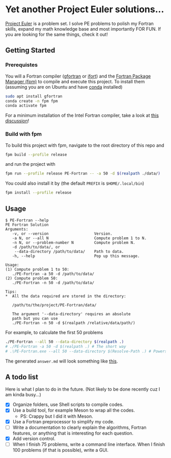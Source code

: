 # Yet another Project Euler solutions...

[Project Euler](https://projecteuler.net/about) is a problem set. I solve PE problems to polish my Fortran skills, expand my math knowledge base and most importantly FOR FUN. If you are looking for the same things, check it out!

## Getting Started

### Prerequistes

You will a Fortran compiler ([gfortran](https://gcc.gnu.org/wiki/GFortran) or [ifort](https://software.intel.com/content/www/us/en/develop/documentation/fortran-compiler-oneapi-dev-guide-and-reference/top.html)) and the [Fortran Package Manager (fpm)](https://github.com/fortran-lang/fpm) to compile and execute this project. To install them (assuming you are on Ubuntu and have [conda](https://docs.conda.io/en/latest/) installed)

```bash
sudo apt install gfortran
conda create -n fpm fpm
conda activate fpm
```

For a minimum installation of the Intel Fortran compiler, take a look at [this discussion](https://fortran-lang.discourse.group/t/intel-releases-oneapi-toolkit-free-fortran-2018/471/35?u=han190)!

### Build with fpm

To build this project with fpm, navigate to the root directory of this repo and

```bash
fpm build --profile release
```

and run the project with

```bash
fpm run --profile release PE-Fortran -- -a 50 -d $(realpath ./data/)
```

You could also install it by (the default `PREFIX` is `$HOME/.local/bin`)

```bash
fpm install --profile release
```

## Usage

```
$ PE-Fortran --help
PE Fortran Solution
Arguments:
   -v, or --version                    Version.
   -a N, or --all N                    Compute problem 1 to N.
   -n N, or --problem-number N         Compute problem N.
   -d /path/to/data/, or 
    --data-directory /path/to/data/    Path to data.
   -h, --help                          Pop up this message.

Usage:
(1) Compute problem 1 to 50:
   ./PE-Fortran -a 50 -d /path/to/data/
(2) Compute problem 50:
   ./PE-Fortran -n 50 -d /path/to/data/

Tips:
*  All the data required are stored in the directory:

   /path/to/the/project/PE-Fortran/data/

   The argument '--data-directory' requires an absolute
   path but you can use
   ./PE-Fortran -n 50 -d $(realpath /relative/data/path/)

```

For example, to calculate the first 50 problems

```bash
./PE-Fortran --all 50 --data-directory $(realpath .)
# ./PE-Fortran -a 50 -d $(realpath .) # The short way
# .\PE-Fortran.exe --all 50 --data-directory $(Resolve-Path .) # Powershell
```

The generated `answer.md` will look something like [this](https://github.com/han190/PE-Fortran/tree/master/answer/answer.md).

## A todo list

Here is what I plan to do in the future. (Not likely to be done recently cuz I am kinda busy...)

- [x] Organize folders, use Shell scripts to compile codes.
- [x] Use a build tool, for example Meson to wrap all the codes. 
  - PS: Crappy but I did it with Meson.
- [x] Use a Fortran preprocessor to simplify my code.
- [ ] Write a documentation to clearly explain the algorithms, Fortran features, or anything that is interesting for each question.
- [x] Add version control.
- [ ] When I finish 75 problems, write a command line interface. When I finish 100 problems (if that is possible), write a GUI.
